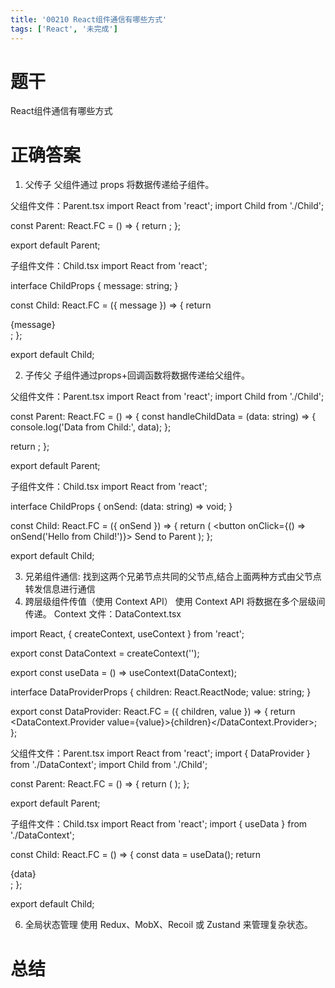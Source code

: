 ```yaml
---
title: '00210 React组件通信有哪些方式'
tags: ['React', '未完成']
---
```


# 题干

React组件通信有哪些方式

# 正确答案

1. 父传子
父组件通过 props 将数据传递给子组件。

父组件文件：Parent.tsx
import React from 'react';
import Child from './Child';

const Parent: React.FC = () => {
  return <Child message="Hello from Parent!" />;
};

export default Parent;

子组件文件：Child.tsx
import React from 'react';

interface ChildProps {
  message: string;
}

const Child: React.FC<ChildProps> = ({ message }) => {
  return <div>{message}</div>;
};

export default Child;

2. 子传父
子组件通过props+回调函数将数据传递给父组件。

父组件文件：Parent.tsx
import React from 'react';
import Child from './Child';

const Parent: React.FC = () => {
  const handleChildData = (data: string) => {
    console.log('Data from Child:', data);
  };

  return <Child onSend={handleChildData} />;
};

export default Parent;

子组件文件：Child.tsx
import React from 'react';

interface ChildProps {
  onSend: (data: string) => void;
}

const Child: React.FC<ChildProps> = ({ onSend }) => {
  return (
    <button onClick={() => onSend('Hello from Child!')}>
      Send to Parent
    </button>
  );
};

export default Child;

3. 兄弟组件通信: 找到这两个兄弟节点共同的⽗节点,结合上⾯两种⽅式由⽗节点转发信息进⾏通信
4. 跨层级组件传值（使用 Context API）
使用 Context API 将数据在多个层级间传递。
Context 文件：DataContext.tsx

import React, { createContext, useContext } from 'react';

export const DataContext = createContext<string>('');

export const useData = () => useContext(DataContext);

interface DataProviderProps {
  children: React.ReactNode;
  value: string;
}

export const DataProvider: React.FC<DataProviderProps> = ({ children, value }) => {
  return <DataContext.Provider value={value}>{children}</DataContext.Provider>;
};

父组件文件：Parent.tsx
import React from 'react';
import { DataProvider } from './DataContext';
import Child from './Child';

const Parent: React.FC = () => {
  return (
    <DataProvider value="Data from Context">
      <Child />
    </DataProvider>
  );
};

export default Parent;

子组件文件：Child.tsx
import React from 'react';
import { useData } from './DataContext';

const Child: React.FC = () => {
  const data = useData();
  return <div>{data}</div>;
};

export default Child;

6. 全局状态管理
使用 Redux、MobX、Recoil 或 Zustand 来管理复杂状态。

# 总结



<script>
  function func() {

  }
  
</script>